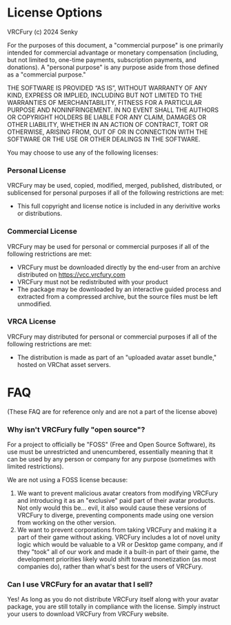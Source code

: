 # License Options

VRCFury (c) 2024 Senky

For the purposes of this document, a "commercial purpose" is one primarily intended for commercial advantage or monetary compensation (including, but not limited to, one-time payments, subscription payments, and donations). A "personal purpose" is any purpose aside from those defined as a "commercial purpose."

THE SOFTWARE IS PROVIDED “AS IS”, WITHOUT WARRANTY OF ANY KIND, EXPRESS OR IMPLIED, INCLUDING BUT NOT LIMITED TO THE WARRANTIES OF MERCHANTABILITY, FITNESS FOR A PARTICULAR PURPOSE AND NONINFRINGEMENT. IN NO EVENT SHALL THE AUTHORS OR COPYRIGHT HOLDERS BE LIABLE FOR ANY CLAIM, DAMAGES OR OTHER LIABILITY, WHETHER IN AN ACTION OF CONTRACT, TORT OR OTHERWISE, ARISING FROM, OUT OF OR IN CONNECTION WITH THE SOFTWARE OR THE USE OR OTHER DEALINGS IN THE SOFTWARE.

You may choose to use any of the following licenses:

### Personal License

VRCFury may be used, copied, modified, merged, published, distributed, or sublicensed for personal purposes if all of the following restrictions are met:
* This full copyright and license notice is included in any derivitive works or distributions.

### Commercial License

VRCFury may be used for personal or commercial purposes if all of the following restrictions are met:
* VRCFury must be downloaded directly by the end-user from an archive distributed on https://vcc.vrcfury.com
* VRCFury must not be redistributed with your product
* The package may be downloaded by an interactive guided process and extracted from a compressed archive, but the source files must be left unmodified.

### VRCA License

VRCFury may distributed for personal or commercial purposes if all of the following restrictions are met:
* The distribution is made as part of an "uploaded avatar asset bundle," hosted on VRChat asset servers.

# FAQ
(These FAQ are for reference only and are not a part of the license above)

### Why isn't VRCFury fully "open source"?

For a project to officially be "FOSS" (Free and Open Source Software), its use must be unrestricted and unencumbered,
essentially meaning that it can be used by any person or company for any purpose (sometimes with limited restrictions).

We are not using a FOSS license because:

1. We want to prevent malicious avatar creators from modifying VRCFury and introducing it as an "exclusive" paid part of their avatar
   products. Not only would this be... evil, it also would cause these versions of VRCFury to diverge, preventing components
   made using one version from working on the other version.
2. We want to prevent corporations from taking VRCFury and making it a part of their game without asking. VRCFury includes
   a lot of novel unity logic which would be valuable to a VR or Desktop game company, and if they "took" all of our work
   and made it a built-in part of their game, the development priorities likely would shift toward monetization (as most
   companies do), rather than what's best for the users of VRCFury.


### Can I use VRCFury for an avatar that I sell?

Yes! As long as you do not distribute VRCFury itself along with your avatar package, you are still totally in
compliance with the license. Simply instruct your users to download VRCFury from VRCFury website.
